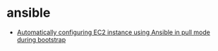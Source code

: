 # ansible

- [Automatically configuring EC2 instance using Ansible in pull mode during bootstrap](https://hangarau.space/automatically-configuring-ec2-instance-from-cloudformation-using-ansible-in-pull-mode/)